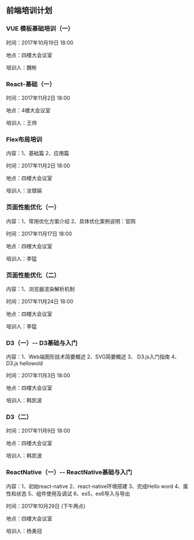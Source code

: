 ## 前端培训计划

### VUE 模板基础培训（一）
时间：2017年10月19日 18:00

地点：四楼大会议室

培训人：魏彬

### React-基础（一）
时间：2017年11月2日 18:00

地点：4楼大会议室

培训人：王帅

### Flex布局培训
内容：1、基础篇 
   	  2、应用篇
   	  
时间：2017年11月2日 18:00   

地点：四楼大会议室
	  
培训人：汝银娟	  

### 页面性能优化（一）
内容：1、常用优化方案介绍
   	  2、具体优化案例说明：官网
   	  
时间：2017年11月17日 18:00   	  

地点：四楼大会议室

培训人：李猛

### 页面性能优化（二）
内容：1、浏览器渲染解析机制

时间：2017年11月24日 18:00

地点：四楼大会议室

培训人：李猛

### D3（一）-- D3基础与入门
内容：1、Web端图形技术简要概述
   	2、SVG简要概述
   	3、	D3.js入门指南
   	4、	D3.js hellowold
   	
时间：2017年11月3日 18:00

地点：四楼大会议室

培训人：韩凯波

### D3（二）
时间：2017年11月9日 18:00

地点：四楼大会议室

培训人：韩凯波

### ReactNative（一）-- ReactNative基础与入门
内容：1、初始react-native
     2、react-native环境搭建
     3、完成Hello word 
     4、属性和状态
     5、组件使用及调试
     6、es5，es6导入与导出
 
 时间：2017年10月29日 (下午两点)
 
 地点：四楼大会议室
 
 培训人：杨勇冠
